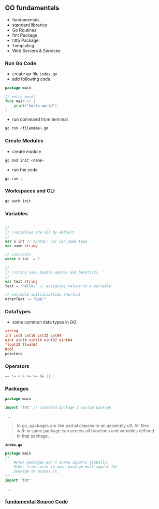 ## GO fundamentals

- fundamentals
- standard libraries
- Go Routines
- fmt Package
- http Package
- Templating
- Web Servers & Services

### Run Go Code

- create go file `index.go`
- add following code

```go
package main

// entry point
func main () {
    print("hello world")
}
```
- run command from terminal

```bash
go run <filename>.go
```

### Create Modules

- create module
```bash
go mod init <name>
```

- run the code
```bash
go run .
```

### Workspaces and CLI

```bash
go work init
```

### Variables

```go

//
// !variables are nil by default
//
var x int // syntax: var var_name type
var name string

// constants
const z int  = 2

//
// !string uses double quotes and backticks ``
//
var text string 
text = "hello!" // assigning values to a variable

// variable initialization shortcut
otherText := "bye!"

```

### DataTypes

- some common data types in GO
```go
string
int int8 int16 int32 int64 
uint uint8 uint16 uint32 uint64
float32 float64
bool
pointers
```

### Operators

```go
== != < > <= >= && || !
```


### Packages

```go
package main

import "fmt" // standard package | custom package

...
```

> In go, packages are like partial classes or an assembly  c#.
All files with in same package can access all functions and variables defined in that package.

**`index.go`**
```go
package main 
/*
    Note! packages don't share imports globally. 
    Other files with in main package must import fmt 
    package to access it.
*/
import "fmt" 

...
```
 
### [fundamental Source Code](https://github.com/Zain-ul-din/go-fundamentals/tree/master/fundamentals)


